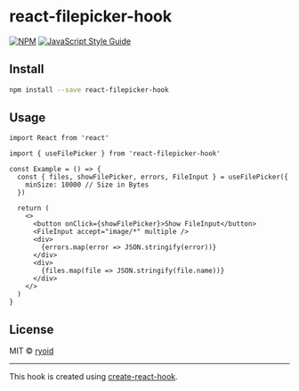 # react-filepicker-hook

> 

[![NPM](https://img.shields.io/npm/v/react-filepicker-hook.svg)](https://www.npmjs.com/package/react-filepicker-hook) [![JavaScript Style Guide](https://img.shields.io/badge/code_style-standard-brightgreen.svg)](https://standardjs.com)

## Install

```bash
npm install --save react-filepicker-hook
```

## Usage

```tsx
import React from 'react'

import { useFilePicker } from 'react-filepicker-hook'

const Example = () => {
  const { files, showFilePicker, errors, FileInput } = useFilePicker({
    minSize: 10000 // Size in Bytes
  })

  return (
    <>
      <button onClick={showFilePicker}>Show FileInput</button>
      <FileInput accept="image/*" multiple />
      <div>
        {errors.map(error => JSON.stringify(error))}
      </div>
      <div>
        {files.map(file => JSON.stringify(file.name))}
      </div>
    </>
  )
}
```

## License

MIT © [ryoid](https://github.com/ryoid)

---

This hook is created using [create-react-hook](https://github.com/hermanya/create-react-hook).
